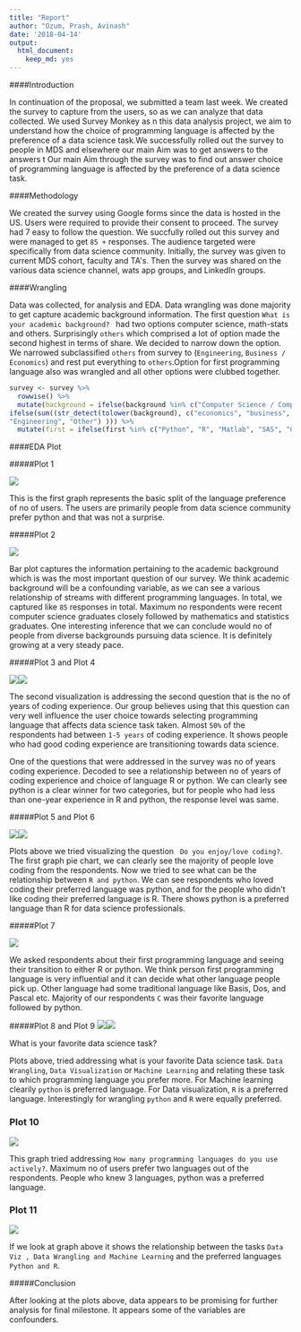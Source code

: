 ```yaml
---
title: "Report"
author: "Ozum, Prash, Avinash"
date: '2018-04-14'
output:
  html_document:
    keep_md: yes
---
```









####Introduction 

In continuation of the proposal, we submitted a team last week. We created the survey to capture from the users, so as we can analyze that data collected. We used Survey Monkey as n this data analysis project, we aim to understand how the choice of programming language is affected by the preference of a data science task.We successfully rolled out the survey to people in MDS and elsewhere our main Aim was to get answers to the answers t
 Our main Aim through the survey was to find out answer choice of programming language is affected by the preference of a data science task.

####Methodology 

We created the survey using Google forms since the data is hosted in the US. Users were required to provide their consent to proceed. The survey had 7 easy to follow the question. We succfully rolled out this survey and were managed to get `85 +` responses. The audience targeted were specifically from data science community. Initially, the survey was given to current MDS cohort, faculty and TA's. Then the survey was shared on the various data science channel, wats app groups, and LinkedIn groups. 


####Wrangling 

Data was collected, for analysis and EDA. Data wrangling was done majority to get capture academic background information. The first question `What is your academic background? `  had two options computer science, math-stats and others.  Surprisingly `others` which comprised a lot of option made the second highest in terms of share. We decided to narrow down the option. We narrowed subclassified `others` from survey to (`Engineering`, `Business / Economics`) and rest put everything to `others`.Option for first programming language also was wrangled and all other options were clubbed together. 



```r
survey <- survey %>% 
  rowwise() %>% 
  mutate(background = ifelse(background %in% c("Computer Science / Computer Engineering", "Mathematics / Statistics"), background, 
ifelse(sum((str_detect(tolower(background), c("economics", "business", "finance")))) > 0 , "Business / Economics", ifelse((str_detect(tolower(background), "eng")), 
"Engineering", "Other") ))) %>% 
  mutate(first = ifelse(first %in% c("Python", "R", "Matlab", "SAS", "C", "Java"), first, "Other"))
```

####EDA Plot 

#####Plot 1 

![](report_files/figure-html/unnamed-chunk-4-1.png)<!-- -->


This is the first graph represents the basic split of the language preference of no of users. The users are primarily people from data science community prefer python and that was not a surprise. 


#####Plot 2

![](report_files/figure-html/unnamed-chunk-5-1.png)<!-- -->

Bar plot captures the information pertaining to the academic background which is was the most important question of our survey. We think academic background will be a confounding variable, as we can see a various relationship of streams with different programming languages. In total, we captured like `85` responses in total. Maximum no respondents were recent computer science graduates closely followed by mathematics and statistics graduates. One interesting inference that we can conclude would no of people from diverse backgrounds pursuing data science. It is definitely growing at a very steady pace. 




#####Plot 3 and Plot 4 


![](report_files/figure-html/unnamed-chunk-6-1.png)<!-- -->![](report_files/figure-html/unnamed-chunk-6-2.png)<!-- -->


The second visualization is addressing the second question that is the no of years of coding experience. Our group believes using that this question can very well influence the user choice towards selecting programming language that affects data science task taken. Almost `50%` of the respondents had between `1-5 years` of coding experience. It shows people who had good coding experience are transitioning towards data science. 

One of the questions that were addressed in the survey was no of years coding experience. Decoded to see a relationship between no of years of coding experience and choice of language R or python. We can clearly see python is a clear winner for two categories, but for people who had less than one-year experience in R and python, the response level was same.



#####Plot 5 and Plot 6 


![](report_files/figure-html/unnamed-chunk-7-1.png)<!-- -->![](report_files/figure-html/unnamed-chunk-7-2.png)<!-- -->

Plots above we  tried visualizing the question ` Do you enjoy/love coding?`. The first graph pie chart, we can clearly see the majority of people love coding from the respondents. Now we tried to see what can be the relationship between `R and python`. We can see respondents who loved coding their preferred language was python, and for the people who didn't like coding their preferred language is R. There shows python is a preferred language than R for data science professionals. 

#####Plot 7

![](report_files/figure-html/unnamed-chunk-8-1.png)<!-- -->



We asked respondents about their first programming language and seeing their transition to either R or python. We think person first programming language is very influential and it can decide what other language people pick up.  Other language had some traditional language like Basis, Dos, and Pascal etc. Majority of our respondents `C` was their favorite language followed by python. 



#####Plot 8 and Plot 9
![](report_files/figure-html/unnamed-chunk-9-1.png)<!-- -->![](report_files/figure-html/unnamed-chunk-9-2.png)<!-- -->



What is your favorite data science task?

Plots above, tried addressing what is your favorite Data science task. `Data Wrangling`, `Data Visualization` or `Machine Learning` and relating these task to which programming language you prefer more. For Machine learning clearily `python`  is preferred language. For Data visualization, `R` is a preferred language.  Interestingly for wrangling `python` and `R` were equally preferred. 



### Plot 10 
![](report_files/figure-html/unnamed-chunk-10-1.png)<!-- -->


This graph tried addressing `How many programming languages do you use actively?`.  Maximum no of users prefer two languages out of the respondents.  People who knew 3 languages, python was a preferred language. 



### Plot 11
![](report_files/figure-html/unnamed-chunk-11-1.png)<!-- -->


If we look at graph above it shows the relationship between the tasks `Data Viz , Data Wrangling and Machine Learning` and the preferred languages `Python and R`.

#####Conclusion 

After looking at the plots above, data appears to be promising for further analysis for final milestone. It appears some of the variables are confounders. 








